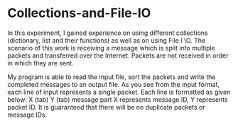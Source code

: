 # Collections-and-File-IO

In this experiment, 
I gained experience on using different collections (dictionary, list and their functions) as well as on using File I \O. 
The scenario of this work is receiving a message which is split into multiple packets and transferred over the Internet. 
Packets are not received in order in which they are sent. 

My program is able to read the input file, sort the packets and write the completed messages to an output file. 
As you see from the input format, each line of input represents a single packet. Each line is formatted as given below: 
X (tab) Y (tab) message part 
X represents message ID, Y represents packet ID. It is guaranteed that there will be no duplicate packets or message IDs.
